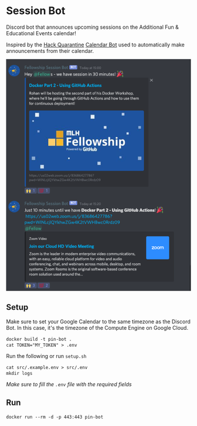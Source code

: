 # Session Bot

Discord bot that announces upcoming sessions on the Additional Fun & Educational Events calendar!

Inspired by the [Hack Quarantine](https://hackquarantine.com) [Calendar Bot](https://github.com/HackQuarantine/calendar-bot) used to automatically make announcements from their calendar. 

![Example](img/example.png)

## Setup

Make sure to set your Google Calendar to the same timezone as the Discord Bot. In this case, it's the timezone of the Compute Engine on Google Cloud.

```
docker build -t pin-bot .
cat TOKEN="MY_TOKEN" > .env
```

Run the following or run `setup.sh`
```
cat src/.example.env > src/.env
mkdir logs
```

_Make sure to fill the `.env` file with the required fields_

## Run

```
docker run --rm -d -p 443:443 pin-bot
```
